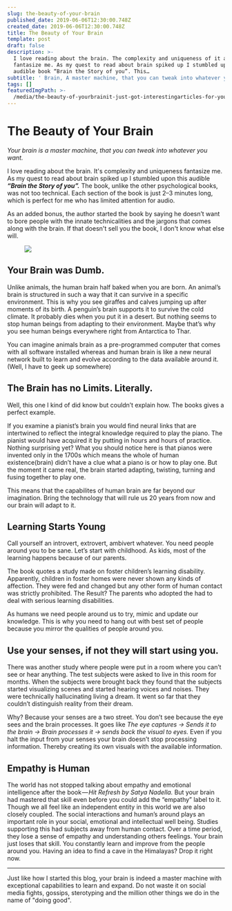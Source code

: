 ```yaml
---
slug: the-beauty-of-your-brain
published_date: 2019-06-06T12:30:00.748Z
created_date: 2019-06-06T12:30:00.748Z
title: The Beauty of Your Brain
template: post
draft: false
description: >-
  I love reading about the brain. The complexity and uniqueness of it always
  fantasize me. As my quest to read about brain spiked up I stumbled upon this
  audible book “Brain the Story of you”. This…
subtitle: ' Brain, A master machine, that you can tweak into whatever you want. Crazy to geek-head. Literally, anything. '
tags: []
featuredImgPath: >-
  /media/the-beauty-of-yourbrainit-just-got-interestingarticles-for-you-toread-0.jpg
---
```

# The Beauty of Your Brain
_Your brain is a master machine, that you can tweak into whatever you want._

I love reading about the brain. It's complexity and uniqueness fantasize me. As my quest to read about brain spiked up I stumbled upon this audible **_“Brain the Story of you”._** The book, unlike the other psychological books, was not too technical. Each section of the book is just 2–3 minutes long, which is perfect for me who has limited attention for audio. 

As an added bonus, the author started the book by saying he doesn’t want to bore people with the innate technicalities and the jargons that comes along with the brain. If that doesn't sell you the book, I don't know what else will.

<figure>

![](/media/the-beauty-of-yourbrainit-just-got-interestingarticles-for-you-toread-0.jpg)

</figure>

## Your Brain was Dumb.

Unlike animals, the human brain half baked when you are born. An animal’s brain is structured in such a way that it can survive in a specific environment. This is why you see giraffes and calves jumping up after moments of its birth. A penguin’s brain supports it to survive the cold climate. It probably dies when you put it in a desert. But nothing seems to stop human beings from adapting to their environment. Maybe that’s why you see human beings everywhere right from Antarctica to Thar. 

You can imagine animals brain as a pre-programmed computer that comes with all software installed whereas and human brain is like a new neural network built to learn and evolve according to the data available around it. (Well, I have to geek up somewhere)

## The Brain has no Limits. Literally.

Well, this one I kind of did know but couldn’t explain how. The books gives a perfect example. 

If you examine a pianist’s brain you would find neural links that are intertwined to reflect the integral knowledge required to play the piano. The pianist would have acquired it by putting in hours and hours of practice. Nothing surprising yet? What you should notice here is that pianos were invented only in the 1700s which means the whole of human existence(brain) didn’t have a clue what a piano is or how to play one. But the moment it came real, the brain started adapting, twisting, turning and fusing together to play one.

This means that the capabilites of human brain are far beyond our imagination. Bring the technology that will rule us 20 years from now and our brain will adapt to it. 

## Learning Starts Young

Call yourself an introvert, extrovert, ambivert whatever. You need people around you to be sane. Let’s start with childhood. As kids, most of the learning happens because of our parents. 

The book quotes a study made on foster children’s learning disability. Apparently, children in foster homes were never shown any kinds of affection. They were fed and changed but any other form of human contact was strictly prohibited. The Result? The parents who adopted the had to deal with serious learning disabilities. 

As humans we need people around us to try, mimic and update our knowledge. This is why you need to hang out with best set of people because you mirror the qualities of people around you. 

## Use your senses, if not they will start using you.

There was another study where people were put in a room where you can’t see or hear anything. The test subjects were asked to live in this room for months. When the subjects were brought back they found that the subjects started visualizing scenes and started hearing voices and noises. They were technically hallucinating living a dream. It went so far that they couldn’t distinguish reality from their dream.

Why? Because your senses are a two street. You don’t see because the eye sees and the brain processes. It goes like _The eye captures → Sends it to the brain → Brain processes it → sends back the visual to eyes._ Even if you halt the input from your senses your brain doesn’t stop processing information. Thereby creating its own visuals with the available information.

## Empathy is Human

The world has not stopped talking about empathy and emotional intelligence after the book — _Hit Refresh by Satya Nadella._ But your brain had mastered that skill even before you could add the “empathy” label to it. Though we all feel like an independent entity in this world we are also closely coupled. The social interactions and human’s around plays an important role in your social, emotional and intellectual well being. Studies supporting this had subjects away from human contact. Over a time period, they lose a sense of empathy and understanding others feelings. Your brain just loses that skill. You constantly learn and improve from the people around you. Having an idea to find a cave in the Himalayas? Drop it right now.

----

Just like how I started this blog, your brain is indeed a master machine with exceptional capabilities to learn and expand. Do not waste it on social media fights, gossips, sterotyping and the million other things we do in the name of "doing good".

